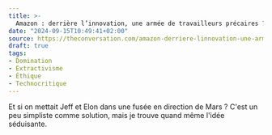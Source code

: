 ```yaml
---
title: >-
  Amazon : derrière l’innovation, une armée de travailleurs précaires ?
date: "2024-09-15T10:49:41+02:00"
source: https://theconversation.com/amazon-derriere-linnovation-une-armee-de-travailleurs-precaires-230437
draft: true
tags:
- Domination
- Extractivisme
- Éthique
- Technocritique
---
```


Et si on mettait Jeff et Elon dans une fusée en direction de Mars ? 
C'est un peu simpliste comme solution, mais je trouve quand même l'idée séduisante.